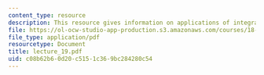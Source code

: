 ```yaml
---
content_type: resource
description: This resource gives information on applications of integration to volumes.
file: https://ol-ocw-studio-app-production.s3.amazonaws.com/courses/18-01-single-variable-calculus-fall-2005/c08b62b60d20c5151c369bc284280c54_lecture_19.pdf
file_type: application/pdf
resourcetype: Document
title: lecture_19.pdf
uid: c08b62b6-0d20-c515-1c36-9bc284280c54
---
```


